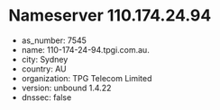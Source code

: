 # Nameserver 110.174.24.94

* as_number: 7545
* name: 110-174-24-94.tpgi.com.au.
* city: Sydney
* country: AU
* organization: TPG Telecom Limited
* version: unbound 1.4.22
* dnssec: false
